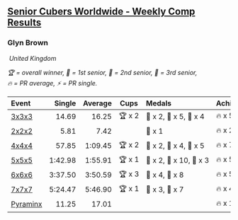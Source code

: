 <style>table {white-space: nowrap;}</style>
<link rel="stylesheet" type="text/css" href="/scw-comp/css/flags.css" />

## [Senior Cubers Worldwide - Weekly Comp Results](/scw-comp/results/)
### Glyn Brown

<i class="flag flag-GB" />&nbsp;United Kingdom

<span style="white-space: nowrap;">🏆 = overall winner</span>, <span style="white-space: nowrap;">🥇 = 1st senior</span>, <span style="white-space: nowrap;">🥈 = 2nd senior</span>, <span style="white-space: nowrap;">🥉 = 3rd senior</span>, <span style="white-space: nowrap;">🔥 = PR average</span>, <span style="white-space: nowrap;">⚡ = PR single</span>.

| Event | Single | Average | Cups | Medals | Achievements|
| :-- | --: | --: | :--: | :-- | :-- |
| [3x3x3](333.md) | 14.69 | 16.25 | 🏆 x 2 | 🥇 x 2, 🥈 x 5, 🥉 x 4 | 🔥 x 5, ⚡ x 9 |
| [2x2x2](222.md) | 5.81 | 7.42 |  | 🥈 x 1 | 🔥 x 2, ⚡ x 3 |
| [4x4x4](444.md) | 57.85 | 1:09.45 | 🏆 x 2 | 🥇 x 2, 🥈 x 4, 🥉 x 5 | 🔥 x 7, ⚡ x 5 |
| [5x5x5](555.md) | 1:42.98 | 1:55.91 | 🏆 x 1 | 🥇 x 2, 🥈 x 10, 🥉 x 3 | 🔥 x 5, ⚡ x 5 |
| [6x6x6](666.md) | 3:37.50 | 3:50.59 | 🏆 x 3 | 🥇 x 4, 🥈 x 8 | 🔥 x 5, ⚡ x 4 |
| [7x7x7](777.md) | 5:24.47 | 5:46.90 | 🏆 x 1 | 🥇 x 3, 🥈 x 7 | 🔥 x 4, ⚡ x 5 |
| [Pyraminx](pyram.md) | 11.25 | 17.01 |  |  | 🔥 x 1, ⚡ x 1 |

<!-- Global site tag (gtag.js) - Google Analytics -->
<script async src="https://www.googletagmanager.com/gtag/js?id=UA-86348435-3"></script>
<script>window.dataLayer = window.dataLayer || []; function gtag() {dataLayer.push(arguments);} gtag('js', new Date()); gtag('config', 'UA-86348435-3');</script>
